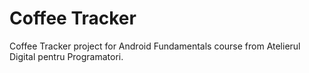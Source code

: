 # Coffee Tracker

Coffee Tracker project for Android Fundamentals course from Atelierul Digital pentru Programatori.
